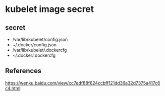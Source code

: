 # kubelet image secret



## secret

- /var/lib/kubelet/config.json
- ~/.docker/config.json
- /var/lib/kubelet/.dockercfg
- ~/.docker/.dockercfg



## References

https://wenku.baidu.com/view/cc7edf88f624ccbff121dd36a32d7375a417c6c4.html
